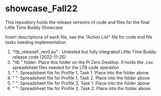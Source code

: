 # showcase_Fall22

This repository holds the release versions of code and files for the final Little Time Buddy Showcase

Insert descriptions of each file, see the "Action List" file for code and file tasks needing implementation

1. "ltb_releaseF_rev0.py" : Untested but fully integrated Little Time Buddy release code (2022-11-25)
2. "ltb " folder: Place this folder on the Pi Zero Desktop. It holds the .csv spreadsheet files needed for the LTB code operation
3. " ": Spreadsheet file for Profile 1, Task 1. Place into the folder above
4. " ": Spreadsheet file for Profile 1, Task 2. Place into the folder above
5. " ": Spreadsheet file for Profile 2, Task 1. Place into the folder above
6. " ": Spreadsheet file for Profile 2, Task 2. Place into the folder above
